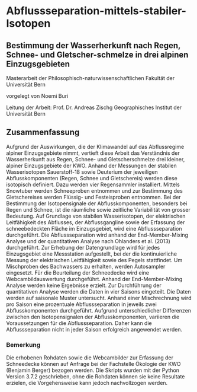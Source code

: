 # Abflussseparation-mittels-stabiler-Isotopen

## Bestimmung der Wasserherkunft nach Regen, Schnee- und Gletscher-schmelze in drei alpinen Einzugsgebieten

Masterarbeit der Philosophisch-naturwissenschaftlichen Fakultät der Universität Bern

vorgelegt von Noemi Buri

Leitung der Arbeit: Prof. Dr. Andreas Zischg
Geographisches Institut der Universität Bern


## Zusammenfassung
Aufgrund der Auswirkungen, die der Klimawandel auf das Abflussregime alpiner Einzugsgebiete nimmt, vertieft diese Arbeit das Verständnis der Wasserherkunft aus Regen, Schnee- und Gletscherschmelze drei kleiner, alpiner Einzugsgebiete der KWO. Anhand der Messungen der stabilen Wasserisotopen Sauerstoff-18 sowie Deuterium der jeweiligen Abflusskomponenten (Regen, Schnee und Gletschereis) werden diese isotopisch definiert. Dazu werden vier Regensammler installiert. Mittels Snowtuber werden Schneeproben entnommen und zur Bestimmung des Gletschereises werden Flüssig- und Festeisproben entnommen. Bei der Bestimmung der Isotopensignale der Abflusskomponenten, besonders bei Regen und Schnee, ist die räumliche sowie zeitliche Variabilität von grosser Bedeutung. Auf Grundlage von stabilen Wasserisotopen, der elektrischen Leitfähigkeit des Abflusses, der Abflussgangline sowie der Erfassung der schneebedeckten Fläche im Einzugsgebiet, wird eine Abflussseparation durchgeführt. Die Abflussseparation wird anhand der End-Member-Mixing Analyse und der quantitativen Analyse nach Ohlanders et al. (2013) durchgeführt. Zur Erhebung der Datengrundlage wird für jedes Einzugsgebiet eine Messstation aufgestellt, bei der die kontinuierliche Messung der elektrischen Leitfähigkeit sowie des Pegels stattfindet. Um Mischproben des Bachwassers zu erhalten, werden Autosampler eingesetzt. Für die Beurteilung der Schneedecke wird eine Webcambildauswertung durchgeführt. Anhand der End-Member-Mixing Analyse werden keine Ergebnisse erzielt. Zur Durchführung der quantitativen Analyse werden die Daten in vier Saisons eingeteilt. Die Daten werden auf saisonale Muster untersucht. Anhand einer Mischrechnung wird pro Saison eine prozentuale Abflussseparation in jeweils zwei Abflusskomponenten durchgeführt. Aufgrund unterschiedlicher Differenzen zwischen den Isotopensignalen der Abflusskomponenten, variieren die Voraussetzungen für die Abflussseparation. Daher kann die Abflussseparation nicht in jeder Saison erfolgreich angewendet werden.

### Bemerkung
Die erhobenen Rohdaten sowie die Webcambilder zur Erfassung der Schneedecke können auf Anfrage bei der Fachstelle Ökologie der KWO (Benjamin Berger) bezogen werden. Die Skripts wurden mit der Python Version 3.7.2 geschrieben, ohne die Rohdaten können sie keine Resultate erzielen, die Vorgehensweise kann jedoch nachvollzogen werden.

